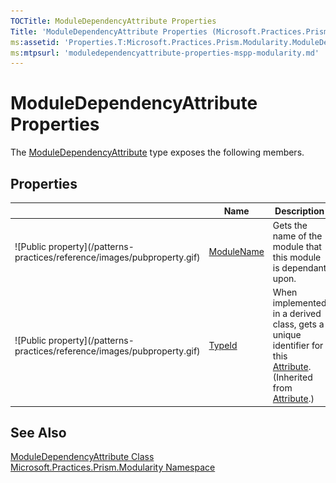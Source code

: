 ```yaml
---
TOCTitle: ModuleDependencyAttribute Properties
Title: 'ModuleDependencyAttribute Properties (Microsoft.Practices.Prism.Modularity)'
ms:assetid: 'Properties.T:Microsoft.Practices.Prism.Modularity.ModuleDependencyAttribute'
ms:mtpsurl: 'moduledependencyattribute-properties-mspp-modularity.md'
---
```



# ModuleDependencyAttribute Properties

The [ModuleDependencyAttribute](/patterns-practices/reference/moduledependencyattribute-class-mspp-modularity) type exposes the following members.

## Properties


<table>

<thead>
<tr class="header">
<th> </th>
<th>Name</th>
<th>Description</th>
</tr>
</thead>
<tbody>
<tr class="odd">
<td>![Public property](/patterns-practices/reference/images/pubproperty.gif)</td>
<td><a href="/patterns-practices/reference/moduledependencyattribute-modulename-property-mspp-modularity
">ModuleName</a></td>
<td><div class="summary">
Gets the name of the module that this module is dependant upon.
</div></td>
</tr>
<tr class="even">
<td>![Public property](/patterns-practices/reference/images/pubproperty.gif)</td>
<td><a href="http://msdn.microsoft.com/en-us/library/sa1bf03e">TypeId</a></td>
<td><div class="summary">
When implemented in a derived class, gets a unique identifier for this <a href="http://msdn.microsoft.com/en-us/library/e8kc3626">Attribute</a>.
</div>
(Inherited from <a href="http://msdn.microsoft.com/en-us/library/e8kc3626">Attribute</a>.)</td>
</tr>
</tbody>
</table>

## See Also

[ModuleDependencyAttribute Class](/patterns-practices/reference/moduledependencyattribute-class-mspp-modularity)<br/>
[Microsoft.Practices.Prism.Modularity Namespace](/patterns-practices/reference/mspp-modularity-namespace)<br/>